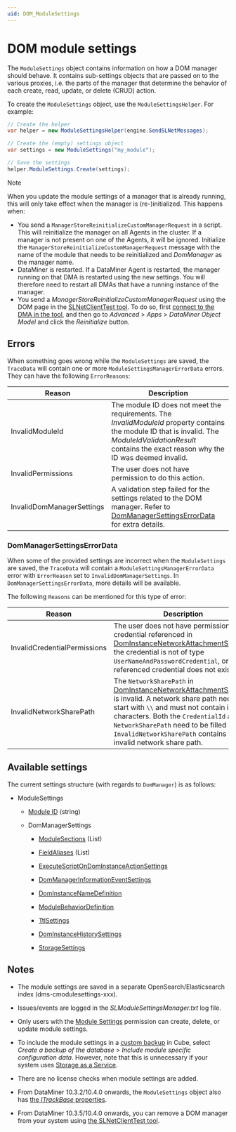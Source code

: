 ```yaml
---
uid: DOM_ModuleSettings
---
```


# DOM module settings

The `ModuleSettings` object contains information on how a DOM manager should behave. It contains sub-settings objects that are passed on to the various proxies, i.e. the parts of the manager that determine the behavior of each create, read, update, or delete (CRUD) action.

To create the `ModuleSettings` object, use the `ModuleSettingsHelper`. For example:

```csharp
// Create the helper
var helper = new ModuleSettingsHelper(engine.SendSLNetMessages);

// Create the (empty) settings object
var settings = new ModuleSettings("my_module");

// Save the settings
helper.ModuleSettings.Create(settings);
```

> [!NOTE]
> When you update the module settings of a manager that is already running, this will only take effect when the manager is (re-)initialized. This happens when:
>
> - You send a `ManagerStoreReinitializeCustomManagerRequest` in a script. This will reinitialize the manager on all Agents in the cluster. If a manager is not present on one of the Agents, it will be ignored. Initialize the `ManagerStoreReinitializeCustomManagerRequest` message with the name of the module that needs to be reinitialized and *DomManager* as the manager name.
> - DataMiner is restarted. If a DataMiner Agent is restarted, the manager running on that DMA is restarted using the new settings. You will therefore need to restart all DMAs that have a running instance of the manager.
> - You send a *ManagerStoreReinitializeCustomManagerRequest* using the DOM page in the [SLNetClientTest tool](xref:SLNetClientTest_tool). To do so, first [connect to the DMA in the tool](xref:Connecting_to_a_DMA_with_the_SLNetClientTest_tool), and then go to *Advanced* > *Apps* > *DataMiner Object Model* and click the *Reinitialize* button.

## Errors

When something goes wrong while the `ModuleSettings` are saved, the `TraceData` will contain one or more `ModuleSettingsManagerErrorData` errors. They can have the following `ErrorReasons`:

| Reason | Description |
|--|--|
| InvalidModuleId | The module ID does not meet the requirements. The *InvalidModuleId* property contains the module ID that is invalid. The *ModuleIdValidationResult* contains the exact reason why the ID was deemed invalid. |
| InvalidPermissions | The user does not have permission to do this action. |
| InvalidDomManagerSettings | A validation step failed for the settings related to the DOM manager. Refer to [DomManagerSettingsErrorData](xref:DOM_ModuleSettings#dommanagersettingserrordata) for extra details. |

### DomManagerSettingsErrorData

When some of the provided settings are incorrect when the `ModuleSettings` are saved, the `TraceData` will contain a `ModuleSettingsManagerErrorData` error with `ErrorReason` set to `InvalidDomManagerSettings`. In `DomManagerSettingsErrorData`, more details will be available.

The following `Reasons` can be mentioned for this type of error:

| Reason | Description |
|--|--|
| InvalidCredentialPermissions | The user does not have permission to the credential referenced in [DomInstanceNetworkAttachmentSettings](xref:DOM_DomInstanceNetworkAttachmentSettings), the credential is not of type `UserNameAndPasswordCredential`, or the referenced credential does not exist. |
| InvalidNetworkSharePath | The `NetworkSharePath` in [DomInstanceNetworkAttachmentSettings](xref:DOM_DomInstanceNetworkAttachmentSettings) is invalid. A network share path needs to start with `\\` and must not contain illegal characters. Both the `CredentialId` and the `NetworkSharePath` need to be filled in. `InvalidNetworkSharePath` contains the invalid network share path. |

## Available settings

The current settings structure (with regards to `DomManager`) is as follows:

- ModuleSettings

  - [Module ID](xref:DOM_ModuleId) (string)

  - DomManagerSettings

    - [ModuleSections](xref:DOM_ModuleSections) (List)

    - [FieldAliases](xref:DOM_FieldAliases) (List)

    - [ExecuteScriptOnDomInstanceActionSettings](xref:ExecuteScriptOnDomInstanceActionSettings)

    - [DomManagerInformationEventSettings](xref:DomManagerInformationEventSettings)

    - [DomInstanceNameDefinition](xref:DomInstanceNameDefinition)

    - [ModuleBehaviorDefinition](xref:DOM_ModuleBehaviorDefinition)

    - [TtlSettings](xref:DOM_TtlSettings)

    - [DomInstanceHistorySettings](xref:DOM_DomInstanceHistorySettings)

    - [StorageSettings](xref:DOM_StorageSettings)

## Notes

- The module settings are saved in a separate OpenSearch/Elasticsearch index (dms-cmodulesettings-xxx).

- Issues/events are logged in the *SLModuleSettingsManager.txt* log file.

- Only users with the [Module Settings](xref:DataMiner_user_permissions#modules--system-configuration--object-manager--module-settings) permission can create, delete, or update module settings.

- To include the module settings in a [custom backup](xref:Backing_up_a_DataMiner_Agent_in_DataMiner_Cube#configuring-the-dataminer-backups) in Cube, select *Create a backup of the database* > *Include module specific configuration data*. However, note that this is unnecessary if your system uses [Storage as a Service](xref:STaaS).

- There are no license checks when module settings are added.

- From DataMiner 10.3.2/10.4.0 onwards, the `ModuleSettings` object also has [the *ITrackBase* properties](xref:DOM_objects#itrackbase-properties).

- From DataMiner 10.3.5/10.4.0 onwards, you can remove a DOM manager from your system using [the SLNetClientTest tool](xref:SLNetClientTest_removing_DOM_Manager).
